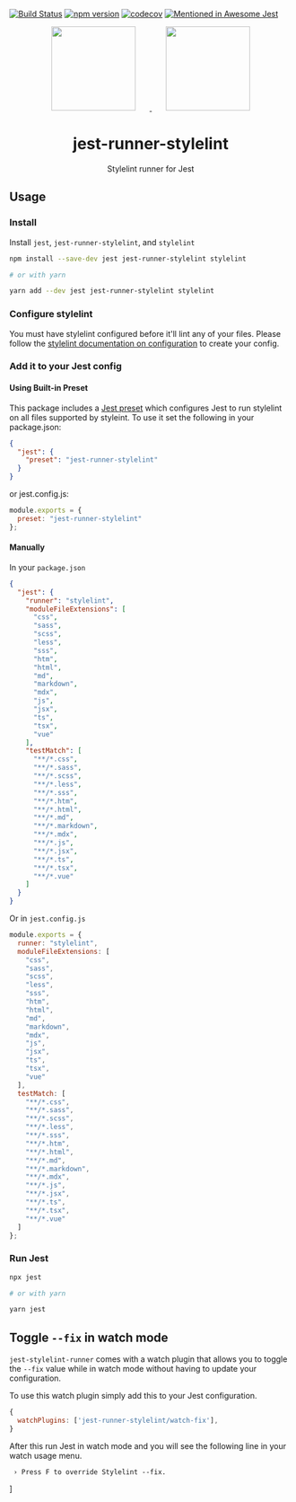 [![Build Status](https://travis-ci.org/keplersj/jest-runner-stylelint.svg?branch=master)](https://travis-ci.org/keplersj/jest-runner-stylelint)
[![npm version](https://badge.fury.io/js/jest-runner-stylelint.svg)](https://badge.fury.io/js/jest-runner-stylelint)
[![codecov](https://codecov.io/gh/keplersj/jest-runner-stylelint/branch/master/graph/badge.svg)](https://codecov.io/gh/keplersj/jest-runner-stylelint)
[![Mentioned in Awesome Jest](https://awesome.re/mentioned-badge.svg)](https://github.com/jest-community/awesome-jest)

<div align="center">
  <!-- replace with accurate logo e.g from https://worldvectorlogo.com/ -->
  <a href="https://stylelint.io/">
    <img width="150" height="150" vspace="" hspace="25" src="https://cdn.worldvectorlogo.com/logos/stylelint.svg">
  </a>
  <a href="https://facebook.github.io/jest/">
    <img width="150" height="150" vspace="" hspace="25" src="https://cdn.worldvectorlogo.com/logos/jest.svg">
  </a>
  <h1>jest-runner-stylelint</h1>
  <p>Stylelint runner for Jest</p>
</div>

<div align="center">
  <!--<img src="https://user-images.githubusercontent.com/574806/30197438-9681385c-941c-11e7-80a8-2b11f15bd412.gif">-->
  <!-- TODO: Create GIF showing off runner -->
</div>

## Usage

### Install

Install `jest`, `jest-runner-stylelint`, and `stylelint`

```bash
npm install --save-dev jest jest-runner-stylelint stylelint

# or with yarn

yarn add --dev jest jest-runner-stylelint stylelint
```

### Configure stylelint

You must have stylelint configured before it'll lint any of your files. Please follow the [stylelint documentation on configuration](https://stylelint.io/user-guide/configuration) to create your config.

### Add it to your Jest config

#### Using Built-in Preset

This package includes a [Jest preset](https://jestjs.io/docs/en/configuration#preset-string) which configures Jest to run stylelint on all files supported by styleint. To use it set the following in your package.json:

```json
{
  "jest": {
    "preset": "jest-runner-stylelint"
  }
}
```

or jest.config.js:

```js
module.exports = {
  preset: "jest-runner-stylelint"
};
```

#### Manually

In your `package.json`

```json
{
  "jest": {
    "runner": "stylelint",
    "moduleFileExtensions": [
      "css",
      "sass",
      "scss",
      "less",
      "sss",
      "htm",
      "html",
      "md",
      "markdown",
      "mdx",
      "js",
      "jsx",
      "ts",
      "tsx",
      "vue"
    ],
    "testMatch": [
      "**/*.css",
      "**/*.sass",
      "**/*.scss",
      "**/*.less",
      "**/*.sss",
      "**/*.htm",
      "**/*.html",
      "**/*.md",
      "**/*.markdown",
      "**/*.mdx",
      "**/*.js",
      "**/*.jsx",
      "**/*.ts",
      "**/*.tsx",
      "**/*.vue"
    ]
  }
}
```

Or in `jest.config.js`

```js
module.exports = {
  runner: "stylelint",
  moduleFileExtensions: [
    "css",
    "sass",
    "scss",
    "less",
    "sss",
    "htm",
    "html",
    "md",
    "markdown",
    "mdx",
    "js",
    "jsx",
    "ts",
    "tsx",
    "vue"
  ],
  testMatch: [
    "**/*.css",
    "**/*.sass",
    "**/*.scss",
    "**/*.less",
    "**/*.sss",
    "**/*.htm",
    "**/*.html",
    "**/*.md",
    "**/*.markdown",
    "**/*.mdx",
    "**/*.js",
    "**/*.jsx",
    "**/*.ts",
    "**/*.tsx",
    "**/*.vue"
  ]
};
```

### Run Jest

```bash
npx jest

# or with yarn

yarn jest
```

## Toggle `--fix` in watch mode

`jest-stylelint-runner` comes with a watch plugin that allows you to toggle the `--fix` value while in watch mode without having to update your configuration.

To use this watch plugin simply add this to your Jest configuration.

```js
{
  watchPlugins: ['jest-runner-stylelint/watch-fix'],
}
```

After this run Jest in watch mode and you will see the following line in your watch usage menu.

```
 › Press F to override Stylelint --fix.
```
]